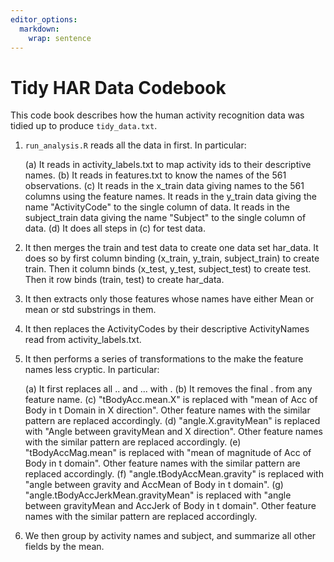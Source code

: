 ```yaml
---
editor_options: 
  markdown: 
    wrap: sentence
---
```


# Tidy HAR Data Codebook

This code book describes how the human activity recognition data was tidied up to produce `tidy_data.txt`.

1.  `run_analysis.R` reads all the data in first.
    In particular:

    (a) It reads in activity_labels.txt to map activity ids to their descriptive names.
    (b) It reads in features.txt to know the names of the 561 observations.
    (c) It reads in the x_train data giving names to the 561 columns using the feature names. It reads in the y_train data giving the name "ActivityCode" to the single column of data. It reads in the subject_train data giving the name "Subject" to the single column of data.
    (d) It does all steps in (c) for test data.

2.  It then merges the train and test data to create one data set har_data.
    It does so by first column binding (x_train, y_train, subject_train) to create train.
    Then it column binds (x_test, y_test, subject_test) to create test.
    Then it row binds (train, test) to create har_data.

3.  It then extracts only those features whose names have either Mean or mean or std substrings in them.

4.  It then replaces the ActivityCodes by their descriptive ActivityNames read from activity_labels.txt.

5.  It then performs a series of transformations to the make the feature names less cryptic.
    In particular:

    (a) It first replaces all .. and ... with .
    (b) It removes the final . from any feature name.
    (c) "tBodyAcc.mean.X" is replaced with "mean of Acc of Body in t Domain in X direction". Other feature names with the similar pattern are replaced accordingly.
    (d) "angle.X.gravityMean" is replaced with "Angle between gravityMean and X direction". Other feature names with the similar pattern are replaced accordingly.
    (e) "tBodyAccMag.mean" is replaced with "mean of magnitude of Acc of Body in t domain". Other feature names with the similar pattern are replaced accordingly.
    (f) "angle.tBodyAccMean.gravity" is replaced with "angle between gravity and AccMean of Body in t domain".
    (g) "angle.tBodyAccJerkMean.gravityMean" is replaced with "angle between gravityMean and AccJerk of Body in t domain". Other feature names with the similar pattern are replaced accordingly.

6.  We then group by activity names and subject, and summarize all other fields by the mean.

